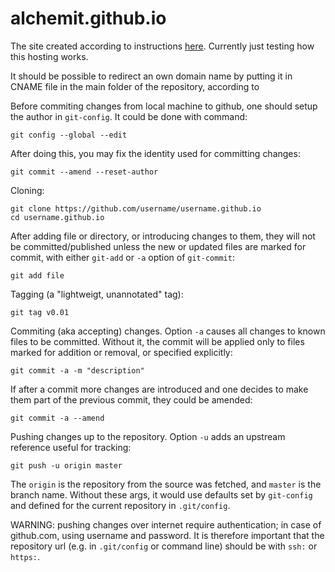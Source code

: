 # alchemit.github.io

The site created according to instructions
[here](https://pages.github.com/). Currently just testing how this
hosting works.

It should be possible to redirect an own domain name by putting it in CNAME
file in the main folder of the repository, according to

Before commiting changes from local machine to github, one should setup
the author in `git-config`. It could be done with command:

    git config --global --edit

After doing this, you may fix the identity used for committing changes:

    git commit --amend --reset-author

Cloning:
  
    git clone https://github.com/username/username.github.io
    cd username.github.io

After adding file or directory, or introducing changes to them, they will not
be committed/published unless the new or updated files are marked for commit,
with either `git-add` or `-a` option of `git-commit`:

    git add file

Tagging (a "lightweigt, unannotated" tag):

    git tag v0.01

Commiting (aka accepting) changes. Option `-a` causes all changes to known
files to be committed. Without it, the commit will be applied only to files
marked for addition or removal, or specified explicitly:

    git commit -a -m "description"

If after a commit more changes are introduced and one decides to make them part
of the previous commit, they could be amended:

    git commit -a --amend

Pushing changes up to the repository. Option `-u` adds an upstream reference
useful for tracking:

    git push -u origin master

The `origin` is the repository from the source was fetched, and `master` is the
branch name. Without these args, it would use defaults set by `git-config` and
defined for the current repository in `.git/config`.

WARNING: pushing changes over internet require authentication; in case of
github.com, using username and password. It is therefore important that the
repository url (e.g. in `.git/config` or command line) should be with `ssh:` or
`https:`.

<!--
vim: spelllang=en:et:ts=4:tw=79:ff=unix
-->
